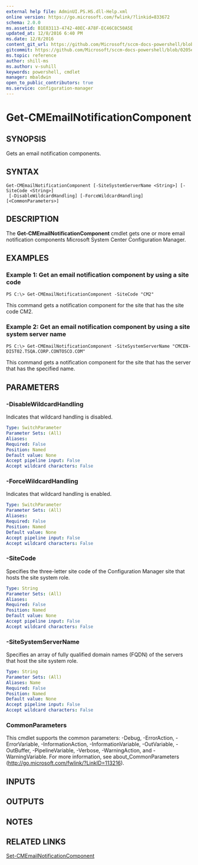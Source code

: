 ```yaml
---
external help file: AdminUI.PS.HS.dll-Help.xml
online version: https://go.microsoft.com/fwlink/?linkid=833672
schema: 2.0.0
ms.assetid: B1E83113-4742-40EC-A78F-EC46C8C50A5E
updated_at: 12/8/2016 6:40 PM
ms.date: 12/8/2016
content_git_url: https://github.com/Microsoft/sccm-docs-powershell/blob/live/sccm-cmdlets/ConfigurationManager/vlatest/Get-CMEmailNotificationComponent.md
gitcommit: https://github.com/Microsoft/sccm-docs-powershell/blob/0205e569abecf1b4e1b2b342947b87a3691b29a5/sccm-cmdlets/ConfigurationManager/vlatest/Get-CMEmailNotificationComponent.md
ms.topic: reference
author: shill-ms
ms.author: v-suhill
keywords: powershell, cmdlet
manager: mbaldwin
open_to_public_contributors: true
ms.service: configuration-manager
---
```


# Get-CMEmailNotificationComponent

## SYNOPSIS
Gets an email notification components.

## SYNTAX

```
Get-CMEmailNotificationComponent [-SiteSystemServerName <String>] [-SiteCode <String>]
 [-DisableWildcardHandling] [-ForceWildcardHandling] [<CommonParameters>]
```

## DESCRIPTION
The **Get-CMEmailNotificationComponent** cmdlet gets one or more email notification components Microsoft System Center Configuration Manager.

## EXAMPLES

### Example 1: Get an email notification component by using a site code
```
PS C:\> Get-CMEmailNotificationComponent -SiteCode "CM2"
```

This command gets a notification component for the site that has the site code CM2.

### Example 2: Get an email notification component by using a site system server name
```
PS C:\> Get-CMEmailNotificationComponent -SiteSystemServerName "CMCEN-DIST02.TSQA.CORP.CONTOSCO.COM"
```

This command gets a notification component for the site that has the server that has the specified name.

## PARAMETERS

### -DisableWildcardHandling
Indicates that wildcard handling is disabled.

```yaml
Type: SwitchParameter
Parameter Sets: (All)
Aliases: 
Required: False
Position: Named
Default value: None
Accept pipeline input: False
Accept wildcard characters: False
```

### -ForceWildcardHandling
Indicates that wildcard handling is enabled.

```yaml
Type: SwitchParameter
Parameter Sets: (All)
Aliases: 
Required: False
Position: Named
Default value: None
Accept pipeline input: False
Accept wildcard characters: False
```

### -SiteCode
Specifies the three-letter site code of the Configuration Manager site that hosts the site system role.

```yaml
Type: String
Parameter Sets: (All)
Aliases: 
Required: False
Position: Named
Default value: None
Accept pipeline input: False
Accept wildcard characters: False
```

### -SiteSystemServerName
Specifies an array of fully qualified domain names (FQDN) of the servers that host the site system role.

```yaml
Type: String
Parameter Sets: (All)
Aliases: Name
Required: False
Position: Named
Default value: None
Accept pipeline input: False
Accept wildcard characters: False
```

### CommonParameters
This cmdlet supports the common parameters: -Debug, -ErrorAction, -ErrorVariable, -InformationAction, -InformationVariable, -OutVariable, -OutBuffer, -PipelineVariable, -Verbose, -WarningAction, and -WarningVariable. For more information, see about_CommonParameters (http://go.microsoft.com/fwlink/?LinkID=113216).

## INPUTS

## OUTPUTS

## NOTES

## RELATED LINKS

[Set-CMEmailNotificationComponent](xref:ConfigurationManager/vlatest/Set-CMEmailNotificationComponent.md)


